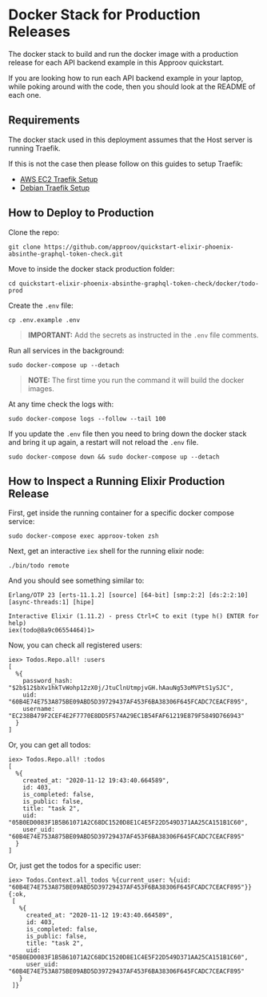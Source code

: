 # Docker Stack for Production Releases

The docker stack to build and run the docker image with a production release for each API backend example in this Approov quickstart.

If you are looking how to run each API backend example in your laptop, while poking around with the code, then you should look at the README of each one.


## Requirements

The docker stack used in this deployment assumes that the Host server is running Traefik.

If this is not the case then please follow on this guides to setup Traefik:

* [AWS EC2 Traefik Setup](https://github.com/approov/aws-ec2-traefik-setup)
* [Debian Traefik Setup](https://github.com/approov/debian-traefik-setup)


## How to Deploy to Production

Clone the repo:

```text
git clone https://github.com/approov/quickstart-elixir-phoenix-absinthe-graphql-token-check.git
```

Move to inside the docker stack production folder:

```text
cd quickstart-elixir-phoenix-absinthe-graphql-token-check/docker/todo-prod
```

Create the `.env` file:

```text
cp .env.example .env
```
> **IMPORTANT:** Add the secrets as instructed in the `.env` file comments.

Run all services in the background:

```text
sudo docker-compose up --detach
```
> **NOTE:** The first time you run the command it will build the docker images.

At any time check the logs with:

```text
sudo docker-compose logs --follow --tail 100
```

If you update the `.env` file then you need to bring down the docker stack and bring it up again, a restart will not reload the `.env` file.

```text
sudo docker-compose down && sudo docker-compose up --detach
```

## How to Inspect a Running Elixir Production Release

First, get inside the running container for a specific docker compose service:

```text
sudo docker-compose exec approov-token zsh
```

Next, get an interactive `iex` shell for the running elixir node:

```text
./bin/todo remote
```

And you should see something similar to:

```text
Erlang/OTP 23 [erts-11.1.2] [source] [64-bit] [smp:2:2] [ds:2:2:10] [async-threads:1] [hipe]

Interactive Elixir (1.11.2) - press Ctrl+C to exit (type h() ENTER for help)
iex(todo@8a9c06554464)1>
```

Now, you can check all registered users:

```text
iex> Todos.Repo.all! :users
[
  %{
    password_hash: "$2b$12$bXv1hkTvWohp12zX0j/JtuClnUtmpjvGH.hAauNg53oMVPtS1ySJC",
    uid: "60B4E74E753A875BE09ABD5D39729437AF453F6BA38306F645FCADC7CEACF895",
    username: "EC238B479F2CEF4E2F7770E8DD5F574A29EC1B54FAF61219E879F5849D766943"
  }
]
```

Or, you can get all todos:

```text
iex> Todos.Repo.all! :todos
[
  %{
    created_at: "2020-11-12 19:43:40.664589",
    id: 403,
    is_completed: false,
    is_public: false,
    title: "task 2",
    uid: "05B0ED0083F1B5B61071A2C68DC1520D8E1C4E5F22D549D371AA25CA151B1C60",
    user_uid: "60B4E74E753A875BE09ABD5D39729437AF453F6BA38306F645FCADC7CEACF895"
  }
]
```

Or, just get the todos for a specific user:

```text
iex> Todos.Context.all_todos %{current_user: %{uid: "60B4E74E753A875BE09ABD5D39729437AF453F6BA38306F645FCADC7CEACF895"}}
{:ok,
 [
   %{
     created_at: "2020-11-12 19:43:40.664589",
     id: 403,
     is_completed: false,
     is_public: false,
     title: "task 2",
     uid: "05B0ED0083F1B5B61071A2C68DC1520D8E1C4E5F22D549D371AA25CA151B1C60",
     user_uid: "60B4E74E753A875BE09ABD5D39729437AF453F6BA38306F645FCADC7CEACF895"
   }
 ]}
```
